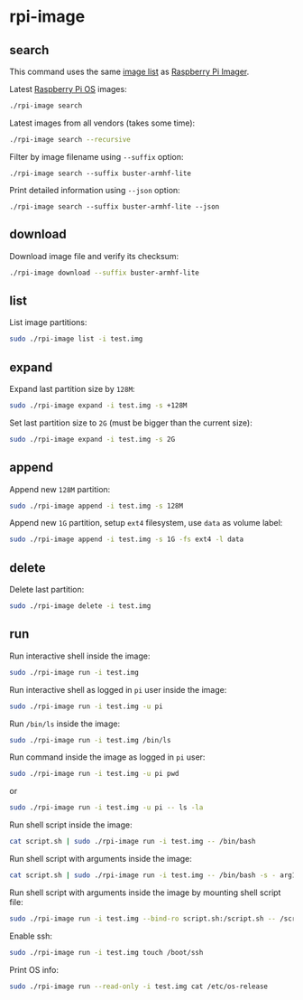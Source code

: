 # rpi-image

## search

This command uses the same
[image list](https://downloads.raspberrypi.org/os_list_imagingutility_v3.json) as
[Raspberry Pi Imager](https://github.com/raspberrypi/rpi-imager).

Latest [Raspberry Pi OS](https://www.raspberrypi.com/software/operating-systems/)
images:
```bash
./rpi-image search
```

Latest images from all vendors (takes some time):
```bash
./rpi-image search --recursive
```

Filter by image filename using `--suffix` option:
```
./rpi-image search --suffix buster-armhf-lite
```

Print detailed information using `--json` option:
```
./rpi-image search --suffix buster-armhf-lite --json
```

## download

Download image file and verify its checksum:
```bash
./rpi-image download --suffix buster-armhf-lite
```

## list

List image partitions:
```bash
sudo ./rpi-image list -i test.img
```

## expand

Expand last partition size by `128M`:
```bash
sudo ./rpi-image expand -i test.img -s +128M
```

Set last partition size to `2G` (must be bigger than the current size):
```bash
sudo ./rpi-image expand -i test.img -s 2G
```

## append

Append new `128M` partition:
```bash
sudo ./rpi-image append -i test.img -s 128M
```

Append new `1G` partition, setup `ext4` filesystem, use `data` as volume label:
```bash
sudo ./rpi-image append -i test.img -s 1G -fs ext4 -l data
```

## delete

Delete last partition:
```bash
sudo ./rpi-image delete -i test.img
```

## run

Run interactive shell inside the image:
```bash
sudo ./rpi-image run -i test.img
```

Run interactive shell as logged in `pi` user inside the image:
```bash
sudo ./rpi-image run -i test.img -u pi
```

Run `/bin/ls` inside the image:

```bash
sudo ./rpi-image run -i test.img /bin/ls
```

Run command inside the image as logged in `pi` user:
```bash
sudo ./rpi-image run -i test.img -u pi pwd
```
or
```bash
sudo ./rpi-image run -i test.img -u pi -- ls -la
```

Run shell script inside the image:
```bash
cat script.sh | sudo ./rpi-image run -i test.img -- /bin/bash
```

Run shell script with arguments inside the image:
```bash
cat script.sh | sudo ./rpi-image run -i test.img -- /bin/bash -s - arg1 arg2
```

Run shell script with arguments inside the image by mounting shell script file:
```bash
sudo ./rpi-image run -i test.img --bind-ro script.sh:/script.sh -- /script.sh arg1 arg2
```

Enable ssh:
```bash
sudo ./rpi-image run -i test.img touch /boot/ssh
```

Print OS info:
```bash
sudo ./rpi-image run --read-only -i test.img cat /etc/os-release
```
